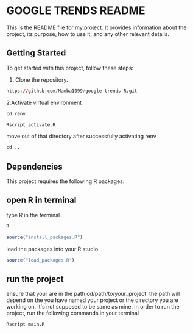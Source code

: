 
# GOOGLE TRENDS README

This is the README file for my project. It provides information about the project, its purpose, how to use it, and any other relevant details.

## Getting Started

To get started with this project, follow these steps:

1. Clone the repository.
```R
https://github.com/Mamba1099/google-trends-R.git
```
2.Activate virtual environment
```R
cd renv
```
```R
Rscript activate.R
```
move out of that directory after successfully activating renv
```R
cd ..
```

## Dependencies
This project requires the following R packages:

## open R in terminal
type R in the terminal
```R
R
```
```R
source("install_packages.R")
```
load the packages into your R studio
```R
source("load_packages.R")
```

## run the project
ensure that your are in the path
cd/path/to/your_project.
the path will depend on the you have named your project or the directory you are working on.
it's not supposed to be same as mine.
in order to run the project, run the following commands in your terminal
```R
Rscript main.R
```
